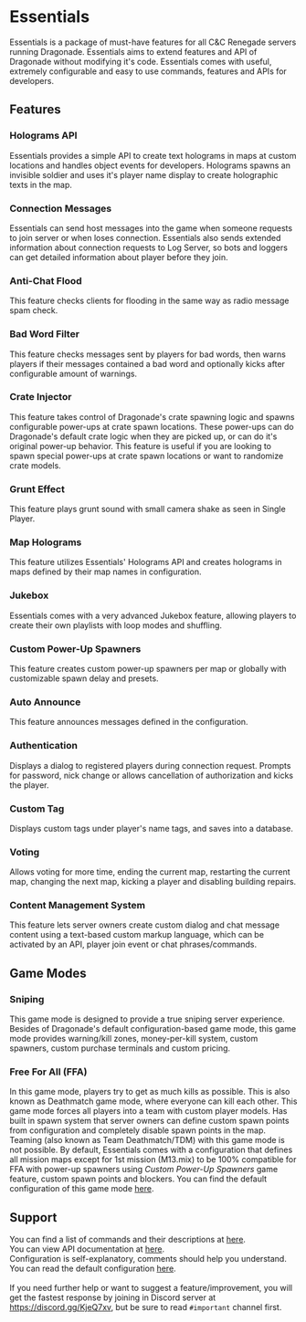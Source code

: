 # Essentials

Essentials is a package of must-have features for all C&C Renegade servers running Dragonade. Essentials aims to extend features and API of Dragonade without modifying it's code.
Essentials comes with useful, extremely configurable and easy to use commands, features and APIs for developers.

## Features

### Holograms API
Essentials provides a simple API to create text holograms in maps at custom locations and handles object events for developers. Holograms spawns an invisible soldier and uses it's player name display to create holographic texts in the map.

### Connection Messages
Essentials can send host messages into the game when someone requests to join server or when loses connection. Essentials also sends extended information about connection requests to Log Server, so bots and loggers can get detailed information about player before they join.

### Anti-Chat Flood
This feature checks clients for flooding in the same way as radio message spam check.

### Bad Word Filter
This feature checks messages sent by players for bad words, then warns players if their messages contained a bad word and optionally kicks after configurable amount of warnings.

### Crate Injector
This feature takes control of Dragonade's crate spawning logic and spawns configurable power-ups at crate spawn locations. These power-ups can do Dragonade's default crate logic when they are picked up, or can do it's original power-up behavior. This feature is useful if you are looking to spawn special power-ups at crate spawn locations or want to randomize crate models.

### Grunt Effect
This feature plays grunt sound with small camera shake as seen in Single Player.

### Map Holograms
This feature utilizes Essentials' Holograms API and creates holograms in maps defined by their map names in configuration.

### Jukebox
Essentials comes with a very advanced Jukebox feature, allowing players to create their own playlists with loop modes and shuffling.

### Custom Power-Up Spawners
This feature creates custom power-up spawners per map or globally with customizable spawn delay and presets.

### Auto Announce
This feature announces messages defined in the configuration.

### Authentication
Displays a dialog to registered players during connection request. Prompts for password, nick change or allows cancellation of authorization and kicks the player.

### Custom Tag
Displays custom tags under player's name tags, and saves into a database.

### Voting
Allows voting for more time, ending the current map, restarting the current map, changing the next map, kicking a player and disabling building repairs.

### Content Management System
This feature lets server owners create custom dialog and chat message content using a text-based custom markup language, which can be activated by an API, player join event or chat phrases/commands.

## Game Modes

### Sniping
This game mode is designed to provide a true sniping server experience. Besides of Dragonade's default configuration-based game mode, this game mode provides warning/kill zones, money-per-kill system, custom spawners, custom purchase terminals and custom pricing.

### Free For All (FFA)
In this game mode, players try to get as much kills as possible. This is also known as Deathmatch game mode, where everyone can kill each other. This game mode forces all players into a team with custom player models. Has built in spawn system that server owners can define custom spawn points from configuration and completely disable spawn points in the map. Teaming (also known as Team Deathmatch/TDM) with this game mode is not possible. By default, Essentials comes with a configuration that defines all mission maps except for 1st mission (M13.mix) to be 100% compatible for FFA with power-up spawners using *Custom Power-Up Spawners* game feature, custom spawn points and blockers. You can find the default configuration of this game mode [here](Essentials/da_ffa.ini).

## Support
You can find a list of commands and their descriptions at [here](docs/commands.md).  
You can view API documentation at [here](docs/api/index.md).  
Configuration is self-explanatory, comments should help you understand. You can read the default configuration [here](Essentials/Essentials.ini).  
<br />
If you need further help or want to suggest a feature/improvement, you will get the fastest response by joining in Discord server at https://discord.gg/KjeQ7xv, but be sure to read `#important` channel first.
